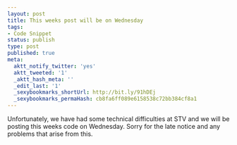 ```yaml
---
layout: post
title: This weeks post will be on Wednesday
tags:
- Code Snippet
status: publish
type: post
published: true
meta:
  aktt_notify_twitter: 'yes'
  aktt_tweeted: '1'
  _aktt_hash_meta: ''
  _edit_last: '1'
  _sexybookmarks_shortUrl: http://bit.ly/91hDEj
  _sexybookmarks_permaHash: cb8fa6ff089e6158538c72bb384cf8a1
---
```

Unfortunately, we have had some technical difficulties at STV and we will be posting this weeks code on Wednesday. Sorry for the late notice and any problems that arise from this.
